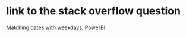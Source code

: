# link  to the stack overflow question
[Matching dates with weekdays, PowerBI](https://stackoverflow.com/questions/65076084)
